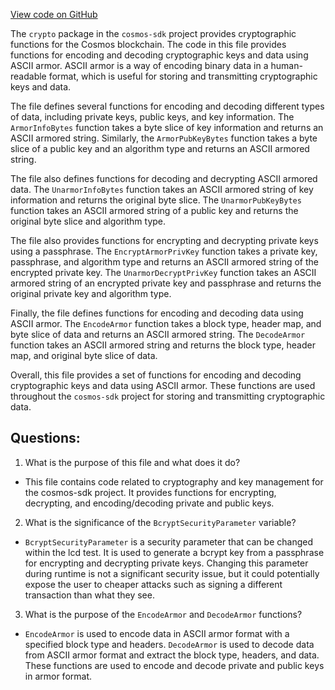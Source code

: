 [View code on GitHub](https://github.com/cosmos/cosmos-sdk.git/crypto/armor.go)

The `crypto` package in the `cosmos-sdk` project provides cryptographic functions for the Cosmos blockchain. The code in this file provides functions for encoding and decoding cryptographic keys and data using ASCII armor. ASCII armor is a way of encoding binary data in a human-readable format, which is useful for storing and transmitting cryptographic keys and data.

The file defines several functions for encoding and decoding different types of data, including private keys, public keys, and key information. The `ArmorInfoBytes` function takes a byte slice of key information and returns an ASCII armored string. Similarly, the `ArmorPubKeyBytes` function takes a byte slice of a public key and an algorithm type and returns an ASCII armored string.

The file also defines functions for decoding and decrypting ASCII armored data. The `UnarmorInfoBytes` function takes an ASCII armored string of key information and returns the original byte slice. The `UnarmorPubKeyBytes` function takes an ASCII armored string of a public key and returns the original byte slice and algorithm type.

The file also provides functions for encrypting and decrypting private keys using a passphrase. The `EncryptArmorPrivKey` function takes a private key, passphrase, and algorithm type and returns an ASCII armored string of the encrypted private key. The `UnarmorDecryptPrivKey` function takes an ASCII armored string of an encrypted private key and passphrase and returns the original private key and algorithm type.

Finally, the file defines functions for encoding and decoding data using ASCII armor. The `EncodeArmor` function takes a block type, header map, and byte slice of data and returns an ASCII armored string. The `DecodeArmor` function takes an ASCII armored string and returns the block type, header map, and original byte slice of data.

Overall, this file provides a set of functions for encoding and decoding cryptographic keys and data using ASCII armor. These functions are used throughout the `cosmos-sdk` project for storing and transmitting cryptographic data.
## Questions: 
 1. What is the purpose of this file and what does it do?
- This file contains code related to cryptography and key management for the cosmos-sdk project. It provides functions for encrypting, decrypting, and encoding/decoding private and public keys.

2. What is the significance of the `BcryptSecurityParameter` variable?
- `BcryptSecurityParameter` is a security parameter that can be changed within the lcd test. It is used to generate a bcrypt key from a passphrase for encrypting and decrypting private keys. Changing this parameter during runtime is not a significant security issue, but it could potentially expose the user to cheaper attacks such as signing a different transaction than what they see.

3. What is the purpose of the `EncodeArmor` and `DecodeArmor` functions?
- `EncodeArmor` is used to encode data in ASCII armor format with a specified block type and headers. `DecodeArmor` is used to decode data from ASCII armor format and extract the block type, headers, and data. These functions are used to encode and decode private and public keys in armor format.